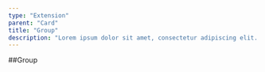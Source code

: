 ```yaml
---
type: "Extension"
parent: "Card"
title: "Group"
description: "Lorem ipsum dolor sit amet, consectetur adipiscing elit. Nunc tempus laoreet leo sit amet iaculis."
---
```


##Group

<demo>
  <demovanilla src="inline/extension/card/group">
  </demovanilla>
</demo>


<demo>
  <demovanilla src="inline/extension/card/group-responsive">
  </demovanilla>
</demo>
